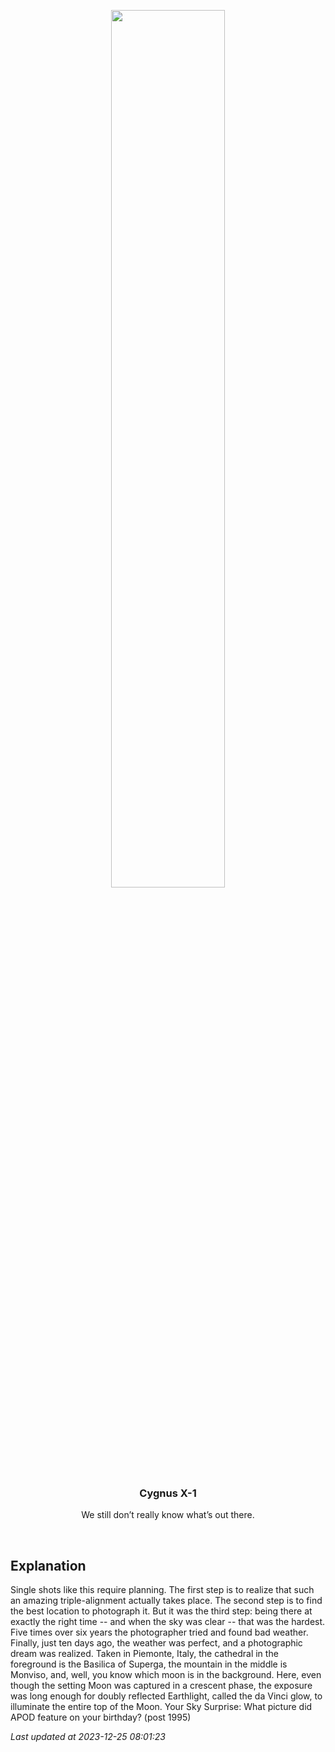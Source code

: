 <p align='center'>
  <img src='https://apod.nasa.gov/apod/image/2312/MoonAligned_Minato_960.jpg' width='60%' />
    <h3 align="center">Cygnus X-1</h3>
    <p align="center">We still don’t really know what’s out there.</p>
</p>
<br/>

Explanation
--
Single shots like this require planning.  The first step is to realize that such an amazing triple-alignment actually takes place. The second step is to find the best location to photograph it. But it was the third step: being there at exactly the right time -- and when the sky was clear -- that was the hardest. Five times over six years the photographer tried and found bad weather.  Finally, just ten days ago, the weather was perfect, and a photographic dream was realized. Taken in Piemonte, Italy, the cathedral in the foreground is the Basilica of Superga, the mountain in the middle is Monviso, and, well, you know which moon is in the background. Here, even though the setting Moon was captured in a crescent phase, the exposure was long enough for doubly reflected Earthlight, called the da Vinci glow, to illuminate the entire top of the Moon.    Your Sky Surprise: What picture did APOD feature on your birthday? (post 1995)


*Last updated at 2023-12-25 08:01:23*
